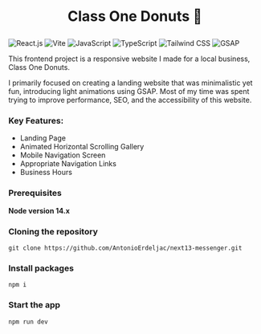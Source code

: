 
<h1 align="center">
  <p>Class One Donuts 🍩 </p>
</h1>

![React.js](https://img.shields.io/badge/React-20232A?style=for-the-badge&logo=react&logoColor=61DAFB)
![Vite](https://img.shields.io/badge/-Vite-lightblue?logo=vite&logoColor=darkblue&style=for-the-badge)
![JavaScript](https://img.shields.io/badge/javascript-%23323330.svg?style=for-the-badge&logo=javascript&logoColor=%23F7DF1E)
![TypeScript](https://img.shields.io/badge/typescript-%23007ACC.svg?style=for-the-badge&logo=typescript&logoColor=white)
![Tailwind CSS](https://img.shields.io/badge/Tailwind_CSS-38B2AC?style=for-the-badge&logo=tailwind-css&logoColor=white)
![GSAP](https://img.shields.io/badge/-GSAP-lightgreen?logo=none&logoColor=none&style=for-the-badge)


This frontend project is a responsive website I made for a local business, Class One Donuts. 

I primarily focused on creating a landing website that was minimalistic yet fun, introducing light animations using GSAP. Most of my time was spent trying to improve performance, SEO, and the accessibility of this website.

### Key Features:
- Landing Page
- Animated Horizontal Scrolling Gallery
- Mobile Navigation Screen
- Appropriate Navigation Links 
- Business Hours

### Prerequisites

**Node version 14.x**

### Cloning the repository

```shell
git clone https://github.com/AntonioErdeljac/next13-messenger.git
```

### Install packages

```shell
npm i
```

### Start the app

```shell
npm run dev
```
